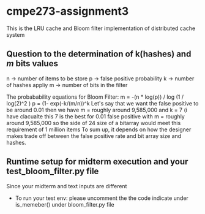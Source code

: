 # cmpe273-assignment3
This is the LRU cache and Bloom filter implementation of distributed cache system


## Question to the determination of **k(hashes)** and  *m* bits values 
n -> number of items to be store
p -> false positive probability
k -> number of hashes appliy
m -> number of bits in the filter

The probabability equations for Bloom Filter:
 m = -(n * log(p)) / log (1 / log(2)^2 )
 p = (1- exp(-k/(m/n))^k
Let's say that we want the false positive to be around 0.01 then we have
m = roughly around 9,585,000  and k = 7 (i have clacualte this 7 is the best
for 0.01 false positive with m = roughly around 9,585,000 so the side of 24 size of a bitarray would meet this requirement of 1 million items 
To sum up, it depends on how the designer makes trade off between the false positive rate and bit array size and hashes. 
## Runtime setup for midterm execution and your test_bloom_filter.py file
  Since your midterm and text inputs are different
  * To run your test env: please uncomment the the code indicate under
    is_memeber() under bloom_filter.py file  
